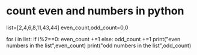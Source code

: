 # count even and numbers in python

list=[2,4,6,8,11,43,44]
even_count,odd_count=0,0

for i in list:
  if i%2==0:
    even_count +=1
  else:
    odd_count +=1
print("even numbers in the list",even_count)
print("odd numbers in the list",odd_count)
